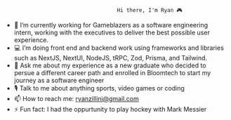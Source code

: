                                         Hi there, I'm Ryan 🎮

- 🔭 I’m currently working for Gameblazers as a software engineering intern, working with the executives to deliver the best possible user experience.
- 💻 I’m doing front end and backend work using frameworks and libraries such as NextJS, NextUI, NodeJS, tRPC, Zod, Prisma, and Tailwind.
- 💬 Ask me about my experience as a new graduate who decided to persue a different career path and enrolled in Bloomtech to start my journey as a software engineer
- 🎙️ Talk to me about anything sports, video games or coding
- 📫 How to reach me: ryanzillini@gmail.com
- ⚡ Fun fact: I had the oppurtunity to play hockey with Mark Messier

